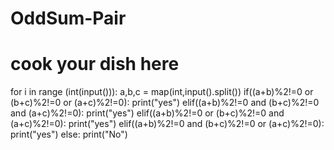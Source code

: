 # OddSum-Pair
# cook your dish here
for i in range (int(input())):
    a,b,c = map(int,input().split())
    if((a+b)%2!=0 or (b+c)%2!=0 or (a+c)%2!=0):
        print("yes")
    elif((a+b)%2!=0 and (b+c)%2!=0 and (a+c)%2!=0):
        print("yes")
    elif((a+b)%2!=0 or (b+c)%2!=0 and (a+c)%2!=0):
        print("yes")
    elif((a+b)%2!=0 and (b+c)%2!=0 or (a+c)%2!=0):
        print("yes")
    else:
        print("No")
